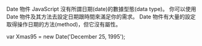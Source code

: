 Date 物件
JavaScript 沒有所謂日期(date)的數據型態(data type)。
你可以使用 Date 物件及其方法去設定日期跟時間來滿足你的需求。
Date 物件有大量的設定取得操作日期的方法(method)，但它沒有屬性。

var Xmas95 = new Date('December 25, 1995');